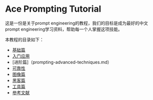 # Ace Prompting Tutorial

这是一份是关于prompt engineering的教程，我们的目标是成为最好的中文prompt engineering学习资料，帮助每一个人掌握这项技能。

本教程的目录如下：

- [基础篇](prompting-basics.md)
- [入门应用](prompting-basic-applications.md)
- [进阶篇]（prompting-advanced-techniques.md）
- [可靠性](prompting-reliability.md)
- [图像篇](prompting-image-prompting.md)
- [黑客篇](prompting-hacking.md)
- [工具篇](prompting-tooling.md)
- [参考文献](prompting-bibliography.md)

